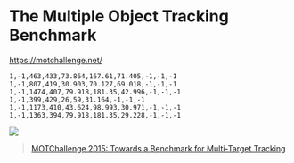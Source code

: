 # The Multiple Object Tracking Benchmark

https://motchallenge.net/


```
1,-1,463,433,73.864,167.61,71.405,-1,-1,-1
1,-1,807,419,30.903,70.127,69.018,-1,-1,-1
1,-1,1474,407,79.918,181.35,42.996,-1,-1,-1
1,-1,399,429,26,59,31.164,-1,-1,-1
1,-1,1173,410,43.624,98.993,30.971,-1,-1,-1
1,-1,1363,394,79.918,181.35,29.228,-1,-1,-1
```

![](https://i.imgur.com/vlKnkLn.png)

> [MOTChallenge 2015: Towards a Benchmark for Multi-Target Tracking](https://arxiv.org/pdf/1504.01942.pdf)
